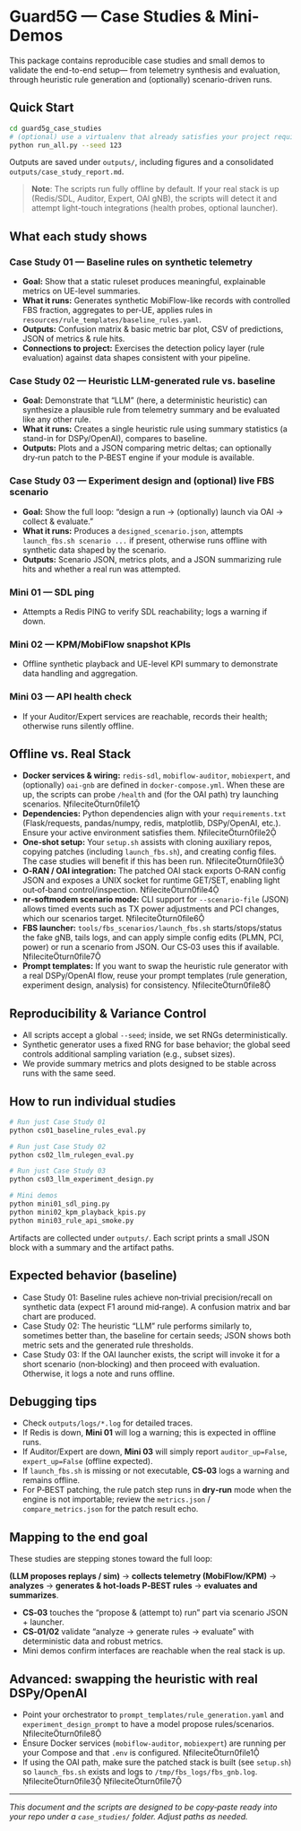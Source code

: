 # Guard5G — Case Studies & Mini-Demos

This package contains reproducible case studies and small demos to validate the end-to-end setup—
from telemetry synthesis and evaluation, through heuristic rule generation and (optionally) scenario-driven runs.

## Quick Start

```bash
cd guard5g_case_studies
# (optional) use a virtualenv that already satisfies your project requirements
python run_all.py --seed 123
```

Outputs are saved under `outputs/`, including figures and a consolidated `outputs/case_study_report.md`.

> **Note**: The scripts run fully offline by default. If your real stack is up (Redis/SDL, Auditor, Expert, OAI gNB),
> the scripts will detect it and attempt light-touch integrations (health probes, optional launcher).

## What each study shows

### Case Study 01 — Baseline rules on synthetic telemetry
- **Goal:** Show that a static ruleset produces meaningful, explainable metrics on UE-level summaries.
- **What it runs:** Generates synthetic MobiFlow-like records with controlled FBS fraction, aggregates to per-UE, applies rules in `resources/rule_templates/baseline_rules.yaml`.
- **Outputs:** Confusion matrix & basic metric bar plot, CSV of predictions, JSON of metrics & rule hits.
- **Connections to project:** Exercises the detection policy layer (rule evaluation) against data shapes consistent with your pipeline.

### Case Study 02 — Heuristic LLM-generated rule vs. baseline
- **Goal:** Demonstrate that “LLM” (here, a deterministic heuristic) can synthesize a plausible rule from telemetry summary and be evaluated like any other rule.
- **What it runs:** Creates a single heuristic rule using summary statistics (a stand-in for DSPy/OpenAI), compares to baseline.
- **Outputs:** Plots and a JSON comparing metric deltas; can optionally dry‑run patch to the P‑BEST engine if your module is available.

### Case Study 03 — Experiment design and (optional) live FBS scenario
- **Goal:** Show the full loop: “design a run → (optionally) launch via OAI → collect & evaluate.”
- **What it runs:** Produces a `designed_scenario.json`, attempts `launch_fbs.sh scenario ...` if present, otherwise runs offline with synthetic data shaped by the scenario.
- **Outputs:** Scenario JSON, metrics plots, and a JSON summarizing rule hits and whether a real run was attempted.

### Mini 01 — SDL ping
- Attempts a Redis PING to verify SDL reachability; logs a warning if down.

### Mini 02 — KPM/MobiFlow snapshot KPIs
- Offline synthetic playback and UE-level KPI summary to demonstrate data handling and aggregation.

### Mini 03 — API health check
- If your Auditor/Expert services are reachable, records their health; otherwise runs silently offline.

## Offline vs. Real Stack

- **Docker services & wiring:** `redis-sdl`, `mobiflow-auditor`, `mobiexpert`, and (optionally) `oai-gnb` are defined in `docker-compose.yml`. When these are up, the scripts can probe `/health` and (for the OAI path) try launching scenarios. fileciteturn0file1
- **Dependencies:** Python dependencies align with your `requirements.txt` (Flask/requests, pandas/numpy, redis, matplotlib, DSPy/OpenAI, etc.). Ensure your active environment satisfies them. fileciteturn0file2
- **One‑shot setup:** Your `setup.sh` assists with cloning auxiliary repos, copying patches (including `launch_fbs.sh`), and creating config files. The case studies will benefit if this has been run. fileciteturn0file3
- **O‑RAN / OAI integration:** The patched OAI stack exports O‑RAN config JSON and exposes a UNIX socket for runtime GET/SET, enabling light out‑of‑band control/inspection. fileciteturn0file4
- **nr‑softmodem scenario mode:** CLI support for `--scenario-file` (JSON) allows timed events such as TX power adjustments and PCI changes, which our scenarios target. fileciteturn0file6
- **FBS launcher:** `tools/fbs_scenarios/launch_fbs.sh` starts/stops/status the fake gNB, tails logs, and can apply simple config edits (PLMN, PCI, power) or run a scenario from JSON. Our CS‑03 uses this if available. fileciteturn0file7
- **Prompt templates:** If you want to swap the heuristic rule generator with a real DSPy/OpenAI flow, reuse your prompt templates (rule generation, experiment design, analysis) for consistency. fileciteturn0file8

## Reproducibility & Variance Control

- All scripts accept a global `--seed`; inside, we set RNGs deterministically.
- Synthetic generator uses a fixed RNG for base behavior; the global seed controls additional sampling variation (e.g., subset sizes).
- We provide summary metrics and plots designed to be stable across runs with the same seed.

## How to run individual studies

```bash
# Run just Case Study 01
python cs01_baseline_rules_eval.py

# Run just Case Study 02
python cs02_llm_rulegen_eval.py

# Run just Case Study 03
python cs03_llm_experiment_design.py

# Mini demos
python mini01_sdl_ping.py
python mini02_kpm_playback_kpis.py
python mini03_rule_api_smoke.py
```

Artifacts are collected under `outputs/`. Each script prints a small JSON block with a summary and the artifact paths.

## Expected behavior (baseline)

- Case Study 01: Baseline rules achieve non‑trivial precision/recall on synthetic data (expect F1 around mid‑range). A confusion matrix and bar chart are produced.
- Case Study 02: The heuristic “LLM” rule performs similarly to, sometimes better than, the baseline for certain seeds; JSON shows both metric sets and the generated rule thresholds.
- Case Study 03: If the OAI launcher exists, the script will invoke it for a short scenario (non‑blocking) and then proceed with evaluation. Otherwise, it logs a note and runs offline.

## Debugging tips

- Check `outputs/logs/*.log` for detailed traces.
- If Redis is down, **Mini 01** will log a warning; this is expected in offline runs.
- If Auditor/Expert are down, **Mini 03** will simply report `auditor_up=False`, `expert_up=False` (offline expected).
- If `launch_fbs.sh` is missing or not executable, **CS‑03** logs a warning and remains offline.
- For P‑BEST patching, the rule patch step runs in **dry‑run** mode when the engine is not importable; review the `metrics.json` / `compare_metrics.json` for the patch result echo.

## Mapping to the end goal

These studies are stepping stones toward the full loop:

**(LLM proposes replays / sim)** → **collects telemetry (MobiFlow/KPM)** → **analyzes** → **generates & hot‑loads P‑BEST rules** → **evaluates and summarizes**.

- **CS‑03** touches the “propose & (attempt to) run” part via scenario JSON + launcher.
- **CS‑01/02** validate “analyze → generate rules → evaluate” with deterministic data and robust metrics.
- Mini demos confirm interfaces are reachable when the real stack is up.

## Advanced: swapping the heuristic with real DSPy/OpenAI

- Point your orchestrator to `prompt_templates/rule_generation.yaml` and `experiment_design_prompt` to have a model propose rules/scenarios. fileciteturn0file8
- Ensure Docker services (`mobiflow-auditor`, `mobiexpert`) are running per your Compose and that `.env` is configured. fileciteturn0file1
- If using the OAI path, make sure the patched stack is built (see `setup.sh`) so `launch_fbs.sh` exists and logs to `/tmp/fbs_logs/fbs_gnb.log`. fileciteturn0file3 fileciteturn0file7

---

_This document and the scripts are designed to be copy‑paste ready into your repo under a `case_studies/` folder. Adjust paths as needed._
